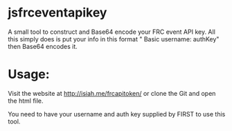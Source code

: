 # jsfrceventapikey
 A small tool to construct and Base64 encode your FRC event API key. All this simply does is put your info in this format " Basic username: authKey" then Base64 encodes it.
# Usage:
Visit the website at http://isiah.me/frcapitoken/ or clone the Git and open the html file.

You need to have your username and auth key supplied by FIRST to use this tool.
